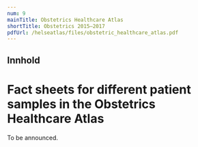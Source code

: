 ```yaml
---
num: 9
mainTitle: Obstetrics Healthcare Atlas
shortTitle: Obstetrics 2015–2017
pdfUrl: /helseatlas/files/obstetric_healthcare_atlas.pdf
---
```


## Innhold

# Fact sheets for different patient samples in the Obstetrics Healthcare Atlas

To be announced.
